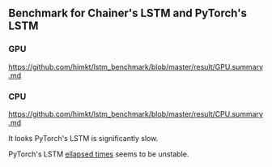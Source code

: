 ## Benchmark for Chainer's LSTM and PyTorch's LSTM


### GPU

https://github.com/himkt/lstm_benchmark/blob/master/result/GPU.summary.md


### CPU

https://github.com/himkt/lstm_benchmark/blob/master/result/CPU.summary.md

It looks PyTorch's LSTM is significantly slow.

PyTorch's LSTM [ellapsed times](https://github.com/himkt/lstm_benchmark/blob/master/result/lstm_pytorch_CPU.time.txt) seems to be unstable.

